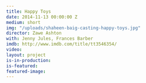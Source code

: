 ```yaml
---
title: Happy Toys
date: 2014-11-13 00:00:00 Z
medium: short
img: "/uploads/shaheen-baig-casting-happy-toys.jpg"
director: Zawe Ashton
with: Jenny Jules, Frances Barber
imdb: http://www.imdb.com/title/tt3546354/
video: 
layout: project
is-in-production:
is-featured:
featured-image: 
---
```


